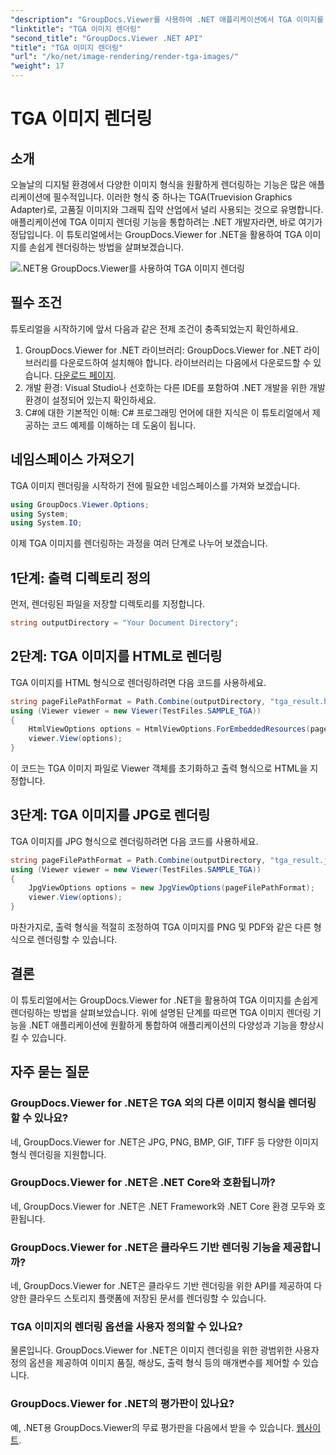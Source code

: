 ```yaml
---
"description": "GroupDocs.Viewer를 사용하여 .NET 애플리케이션에서 TGA 이미지를 손쉽게 렌더링하는 방법을 알아보세요. 이미지 렌더링 기능을 향상시켜 보세요."
"linktitle": "TGA 이미지 렌더링"
"second_title": "GroupDocs.Viewer .NET API"
"title": "TGA 이미지 렌더링"
"url": "/ko/net/image-rendering/render-tga-images/"
"weight": 17
---
```


# TGA 이미지 렌더링

## 소개
오늘날의 디지털 환경에서 다양한 이미지 형식을 원활하게 렌더링하는 기능은 많은 애플리케이션에 필수적입니다. 이러한 형식 중 하나는 TGA(Truevision Graphics Adapter)로, 고품질 이미지와 그래픽 집약 산업에서 널리 사용되는 것으로 유명합니다. 애플리케이션에 TGA 이미지 렌더링 기능을 통합하려는 .NET 개발자라면, 바로 여기가 정답입니다. 이 튜토리얼에서는 GroupDocs.Viewer for .NET을 활용하여 TGA 이미지를 손쉽게 렌더링하는 방법을 살펴보겠습니다.

![.NET용 GroupDocs.Viewer를 사용하여 TGA 이미지 렌더링](/viewer/image-rendering/render-tga-images.png)

## 필수 조건
튜토리얼을 시작하기에 앞서 다음과 같은 전제 조건이 충족되었는지 확인하세요.
1. GroupDocs.Viewer for .NET 라이브러리: GroupDocs.Viewer for .NET 라이브러리를 다운로드하여 설치해야 합니다. 라이브러리는 다음에서 다운로드할 수 있습니다. [다운로드 페이지](https://releases.groupdocs.com/viewer/net/).
2. 개발 환경: Visual Studio나 선호하는 다른 IDE를 포함하여 .NET 개발을 위한 개발 환경이 설정되어 있는지 확인하세요.
3. C#에 대한 기본적인 이해: C# 프로그래밍 언어에 대한 지식은 이 튜토리얼에서 제공하는 코드 예제를 이해하는 데 도움이 됩니다.

## 네임스페이스 가져오기
TGA 이미지 렌더링을 시작하기 전에 필요한 네임스페이스를 가져와 보겠습니다.
```csharp
using GroupDocs.Viewer.Options;
using System;
using System.IO;
```
이제 TGA 이미지를 렌더링하는 과정을 여러 단계로 나누어 보겠습니다.
## 1단계: 출력 디렉토리 정의
먼저, 렌더링된 파일을 저장할 디렉토리를 지정합니다.
```csharp
string outputDirectory = "Your Document Directory";
```
## 2단계: TGA 이미지를 HTML로 렌더링
TGA 이미지를 HTML 형식으로 렌더링하려면 다음 코드를 사용하세요.
```csharp
string pageFilePathFormat = Path.Combine(outputDirectory, "tga_result.html");
using (Viewer viewer = new Viewer(TestFiles.SAMPLE_TGA))
{
    HtmlViewOptions options = HtmlViewOptions.ForEmbeddedResources(pageFilePathFormat);
    viewer.View(options);
}
```
이 코드는 TGA 이미지 파일로 Viewer 객체를 초기화하고 출력 형식으로 HTML을 지정합니다.
## 3단계: TGA 이미지를 JPG로 렌더링
TGA 이미지를 JPG 형식으로 렌더링하려면 다음 코드를 사용하세요.
```csharp
string pageFilePathFormat = Path.Combine(outputDirectory, "tga_result.jpg");
using (Viewer viewer = new Viewer(TestFiles.SAMPLE_TGA))
{
    JpgViewOptions options = new JpgViewOptions(pageFilePathFormat);
    viewer.View(options);
}
```
마찬가지로, 출력 형식을 적절히 조정하여 TGA 이미지를 PNG 및 PDF와 같은 다른 형식으로 렌더링할 수 있습니다.

## 결론
이 튜토리얼에서는 GroupDocs.Viewer for .NET을 활용하여 TGA 이미지를 손쉽게 렌더링하는 방법을 살펴보았습니다. 위에 설명된 단계를 따르면 TGA 이미지 렌더링 기능을 .NET 애플리케이션에 원활하게 통합하여 애플리케이션의 다양성과 기능을 향상시킬 수 있습니다.
## 자주 묻는 질문
### GroupDocs.Viewer for .NET은 TGA 외의 다른 이미지 형식을 렌더링할 수 있나요?
네, GroupDocs.Viewer for .NET은 JPG, PNG, BMP, GIF, TIFF 등 다양한 이미지 형식 렌더링을 지원합니다.
### GroupDocs.Viewer for .NET은 .NET Core와 호환됩니까?
네, GroupDocs.Viewer for .NET은 .NET Framework와 .NET Core 환경 모두와 호환됩니다.
### GroupDocs.Viewer for .NET은 클라우드 기반 렌더링 기능을 제공합니까?
네, GroupDocs.Viewer for .NET은 클라우드 기반 렌더링을 위한 API를 제공하여 다양한 클라우드 스토리지 플랫폼에 저장된 문서를 렌더링할 수 있습니다.
### TGA 이미지의 렌더링 옵션을 사용자 정의할 수 있나요?
물론입니다. GroupDocs.Viewer for .NET은 이미지 렌더링을 위한 광범위한 사용자 정의 옵션을 제공하여 이미지 품질, 해상도, 출력 형식 등의 매개변수를 제어할 수 있습니다.
### GroupDocs.Viewer for .NET의 평가판이 있나요?
예, .NET용 GroupDocs.Viewer의 무료 평가판을 다음에서 받을 수 있습니다. [웹사이트](https://releases.groupdocs.com/).